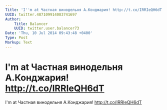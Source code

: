 ```yaml
---
Title: 'I''m at Частная винодельня А.Конджария! http://t.co/IRRIeQH6dT'
UUID: twitter.487109914083741697
Author:
    Title: Balancer
    UUID: twitter.user.balancer73
Date: 'Thu, 10 Jul 2014 09:43:48 +0400'
Type: Post
Markup: Text
---
```


# I'm at Частная винодельня А.Конджария! http://t.co/IRRIeQH6dT

I'm at Частная винодельня А.Конджария!
http://t.co/IRRIeQH6dT